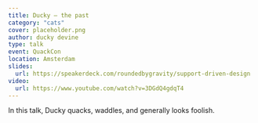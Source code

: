 ```yaml
---
title: Ducky – the past
category: "cats"
cover: placeholder.png
author: ducky devine
type: talk
event: QuackCon
location: Amsterdam
slides:
  url: https://speakerdeck.com/roundedbygravity/support-driven-design
video:
  url: https://www.youtube.com/watch?v=3DGdQ4gdqT4
---
```


In this talk, Ducky quacks, waddles, and generally looks foolish.
